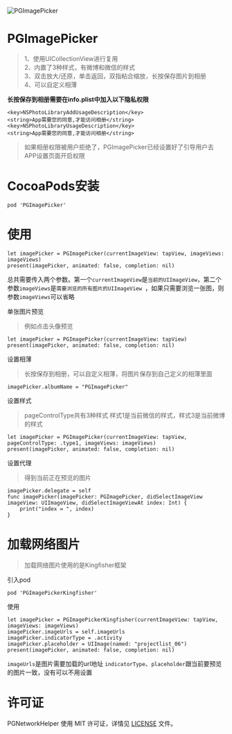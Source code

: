 ![PGImagePicker](PGImagePicker.gif)
# PGImagePicker
> 1、使用UICollectionView进行复用  
> 2、内置了3种样式，有微博和微信的样式  
> 3、双击放大/还原，单击返回，双指粘合缩放，长按保存图片到相册  
> 4、可以自定义相薄

**长按保存到相册需要在info.plist中加入以下隐私权限**

```
<key>NSPhotoLibraryAddUsageDescription</key>
<string>App需要您的同意,才能访问相册</string>
<key>NSPhotoLibraryUsageDescription</key>
<string>App需要您的同意,才能访问相册</string>
```

> 如果相册权限被用户拒绝了，PGImagePicker已经设置好了引导用户去APP设置页面开启权限

# CocoaPods安装
```
pod 'PGImagePicker'
```
# 使用
```
let imagePicker = PGImagePicker(currentImageView: tapView, imageViews: imageViews)
present(imagePicker, animated: false, completion: nil)
```
总共需要传入两个参数。第一个```currentImageView```是```当前的UIImageView```，第二个参数```imageViews```是```需要浏览的所有图片的UIImageView ```，如果只需要浏览一张图，则参数```imageViews```可以省略

单张图片预览
> 例如点击头像预览

```
let imagePicker = PGImagePicker(currentImageView: tapView)
present(imagePicker, animated: false, completion: nil)
```
设置相薄
> 长按保存到相册，可以自定义相薄，将图片保存到自己定义的相薄里面

```
imagePicker.albumName = "PGImagePicker"  

```
设置样式
> pageControlType共有3种样式
> 样式1是当前微信的样式，样式3是当前微博的样式

```
let imagePicker = PGImagePicker(currentImageView: tapView, pageControlType: .type1, imageViews: imageViews)
present(imagePicker, animated: false, completion: nil)

```
设置代理
>得到当前正在预览的图片

```
imagePicker.delegate = self
func imagePicker(imagePicker: PGImagePicker, didSelectImageView imageView: UIImageView, didSelectImageViewAt index: Int) {
    print("index = ", index)
}
```
# 加载网络图片
>加载网络图片使用的是Kingfisher框架

引入pod

```
pod 'PGImagePickerKingfisher'
```

使用

```
let imagePicker = PGImagePickerKingfisher(currentImageView: tapView, imageViews: imageViews)
imagePicker.imageUrls = self.imageUrls
imagePicker.indicatorType = .activity
imagePicker.placeholder = UIImage(named: "projectlist_06")
present(imagePicker, animated: false, completion: nil)

```
```imageUrls```是图片需要加载的url地址
```indicatorType```、```placeholder```跟当前要预览的图片一致，没有可以不用设置

# 许可证

PGNetworkHelper 使用 MIT 许可证，详情见 [LICENSE](LICENSE) 文件。






